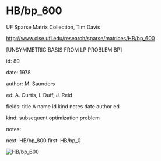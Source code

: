 # HB/bp_600

 UF Sparse Matrix Collection, Tim Davis

 http://www.cise.ufl.edu/research/sparse/matrices/HB/bp_600

 [UNSYMMETRIC BASIS FROM LP PROBLEM BP]

 id: 89

 date: 1978

 author: M. Saunders

 ed: A. Curtis, I. Duff, J. Reid

 fields: title A name id kind notes date author ed

 kind: subsequent optimization problem

 notes:

 next: HB/bp_800 first: HB/bp_0

![HB/bp_600](http://www2.research.att.com/~yifanhu/GALLERY/GRAPHS/GIF_SMALL/HB@bp_600.gif)